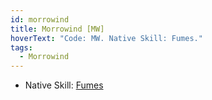 ```yaml
---
id: morrowind
title: Morrowind [MW]
hoverText: "Code: MW. Native Skill: Fumes."
tags:
  - Morrowind
---
```


- Native Skill: [Fumes](/docs/enemy-skills/native-skills/fumes)
